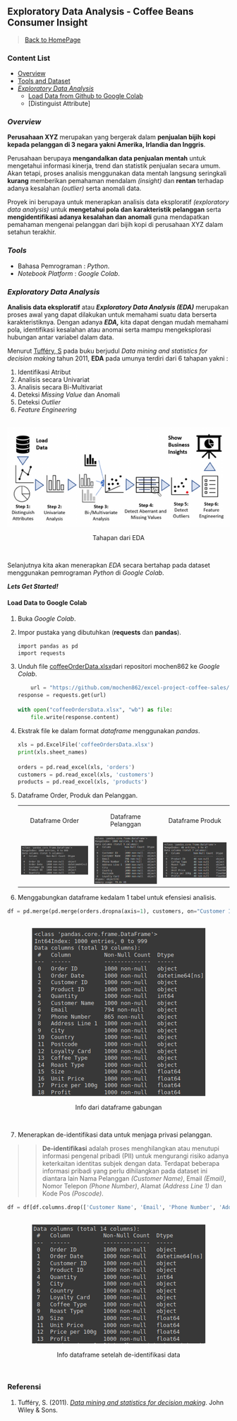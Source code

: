 ## Exploratory Data Analysis - Coffee Beans Consumer Insight

> [Back to HomePage](https://github.com/niddyhaw/data-analysis-portofolio)

### Content List
 - [Overview](#overview)
 - [Tools and Dataset](#tools-and-dataset)
 - [*Exploratory Data Analysis*](#exploratory-data-analysis)
    - [Load Data from Github to Google Colab](#load-data-to-google-colab)
    - [Distinguist Attribute]

### *Overview*
**Perusahaan XYZ** merupakan yang bergerak dalam **penjualan bijih kopi kepada pelanggan di 3 negara yakni Amerika, Irlandia dan Inggris**. 

Perusahaan berupaya **mengandalkan data penjualan mentah** untuk mengetahui informasi kinerja, trend dan statistik penjualan secara umum. Akan tetapi, proses analisis menggunakan data mentah langsung seringkali **kurang** memberikan pemahaman mendalam *(insight)* dan **rentan** terhadap adanya kesalahan *(outlier)* serta anomali data. 

Proyek ini berupaya untuk menerapkan analisis data eksploratif *(exploratory data analysis)* untuk **mengetahui pola dan karakteristik pelanggan** serta **mengidentifikasi adanya kesalahan dan anomali** guna mendapatkan pemahaman mengenai pelanggan dari bijih kopi di perusahaan XYZ dalam setahun terakhir. 

### *Tools*
- Bahasa Pemrograman : *Python*.
- *Notebook Platform* : *Google Colab*.

### *Exploratory Data Analysis*

**Analisis data eksploratif** atau **_Exploratory Data Analysis_ _(EDA)_** merupakan proses awal 
yang dapat dilakukan untuk memahami suatu data berserta karakteristiknya. Dengan adanya **_EDA,_** kita dapat dengan mudah memahami pola, identifikasi kesalahan atau anomai serta mampu mengeksplorasi hubungan antar variabel dalam data. 

Menurut [Tufféry, S](#referensi) pada buku berjudul *Data mining and statistics for decision making* tahun 2011, **EDA** pada umunya terdiri dari 6 tahapan yakni : 

1. Identifikasi Atribut 
2. Analisis secara Univariat
3. Analisis secara Bi-Multivariat
4. Deteksi *Missing Value* dan Anomali
5. Deteksi *Outlier* 
6. *Feature Engineering*

<p align="center">
    <br>
    <img src="img/EDA.png" alt="EDA" >
    <p align="center"> Tahapan dari EDA</p>
    <br>
</p>


Selanjutnya kita akan menerapkan *EDA* secara bertahap pada dataset menggunakan pemrograman *Python* di *Google Colab*. 

***Lets Get Started!***


#### Load Data to Google Colab
1. Buka _Google Colab_.
2. Impor pustaka yang dibutuhkan (**requests** dan **pandas**).
    ```pyhton
    import pandas as pd
    import requests
    ```

3. Unduh file [coffeeOrderData.xlsx](https://github.com/mochen862/excel-project-coffee-sales)dari repositori mochen862 ke _Google Colab_.
    ```python
        url = "https://github.com/mochen862/excel-project-coffee-sales/raw/main/coffeeOrdersDataxlsx"
    response = requests.get(url)
        
    with open("coffeeOrdersData.xlsx", "wb") as file:
        file.write(response.content)
    ```

4. Ekstrak file ke dalam format _dataframe_ menggunakan _pandas_.
    ```python
    xls = pd.ExcelFile('coffeeOrdersData.xlsx')
    print(xls.sheet_names)
    
    orders = pd.read_excel(xls, 'orders')
    customers = pd.read_excel(xls, 'customers')
    products = pd.read_excel(xls, 'products')
    ```

5. Dataframe Order, Produk dan Pelanggan.
    <table>
      <tr>
        <td> <p align="center">Dataframe Order</p></td>
        <td> <p align="center">Dataframe Pelanggan</p></td>
        <td> <p align="center">Dataframe Produk</p></td>
      </tr>
      <tr>
        <td><img src="img/order_df.png" </td>
        <td><img src="img/customer_df.png" ></td>
        <td><img src="img/product_df.png" ></td>
      </tr>
    </table>

6. Menggabungkan dataframe kedalam 1 tabel untuk efensiesi analisis.
```python
df = pd.merge(pd.merge(orders.dropna(axis=1), customers, on="Customer ID", how="left"), products, on="Product ID", how="left")
```
<p align="center">
    <br>
    <img src="img/merged_df.png" alt="Tabel Gabungan" >
    <p align="center"> Info dari dataframe gabungan</p>
    <br>
</p>


7. Menerapkan de-identifikasi data untuk menjaga privasi pelanggan.

>> **De-identifikasi** adalah proses menghilangkan atau menutupi informasi pengenal pribadi (PII) untuk mengurangi risiko adanya keterkaitan identitas subjek dengan data. Terdapat beberapa informasi pribadi yang perlu dihilangkan pada dataset ini diantara lain Nama Pelanggan _(Customer Name)_, Email _(Email)_, Nomor Telepon _(Phone Number)_, Alamat _(Address Line 1)_ dan Kode Pos _(Poscode)_.

```python
df = df[df.columns.drop(['Customer Name', 'Email', 'Phone Number', 'Address Line 1', 'Postcode'])]
```

<p align="center">
    <br>
    <img src="img/df.png" alt="Dataframe Setelah De-Identifikasi Data " >
    <p align="center"> Info dataframe setelah de-identifikasi data </p>
    <br>
</p>

### Referensi 
1. Tufféry, S. (2011). [*Data mining and statistics for decision making*](https://onlinelibrary.wiley.com/doi/book/10.1002/9780470979174). John Wiley & Sons.